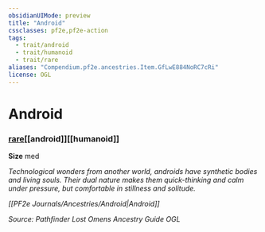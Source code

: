 ```yaml
---
obsidianUIMode: preview
title: "Android"
cssclasses: pf2e,pf2e-action
tags:
  - trait/android
  - trait/humanoid
  - trait/rare
aliases: "Compendium.pf2e.ancestries.Item.GfLwE884NoRC7cRi"
license: OGL
---
```

# Android

### [rare](rare "Rare Rarity Trait")[[android]][[humanoid]]



**Size** med


_Technological wonders from another world, androids have synthetic bodies and living souls. Their dual nature makes them quick-thinking and calm under pressure, but comfortable in stillness and solitude._

_[[PF2e Journals/Ancestries/Android|Android]]_

*Source: Pathfinder Lost Omens Ancestry Guide*
*OGL*